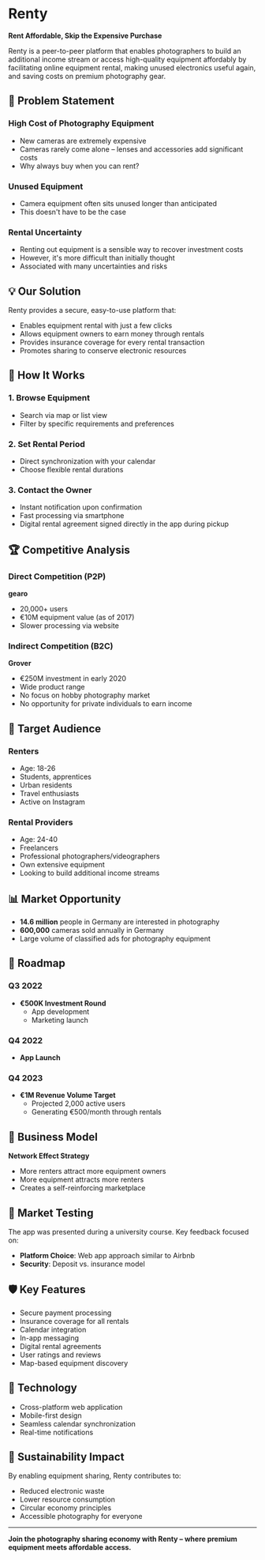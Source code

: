 # Renty

**Rent Affordable, Skip the Expensive Purchase**

Renty is a peer-to-peer platform that enables photographers to build an additional income stream or access high-quality equipment affordably by facilitating online equipment rental, making unused electronics useful again, and saving costs on premium photography gear.

## 🎯 Problem Statement

### High Cost of Photography Equipment
- New cameras are extremely expensive
- Cameras rarely come alone – lenses and accessories add significant costs
- Why always buy when you can rent?

### Unused Equipment
- Camera equipment often sits unused longer than anticipated
- This doesn't have to be the case

### Rental Uncertainty
- Renting out equipment is a sensible way to recover investment costs
- However, it's more difficult than initially thought
- Associated with many uncertainties and risks

## 💡 Our Solution

Renty provides a secure, easy-to-use platform that:

- Enables equipment rental with just a few clicks
- Allows equipment owners to earn money through rentals
- Provides insurance coverage for every rental transaction
- Promotes sharing to conserve electronic resources

## 🔄 How It Works

### 1. Browse Equipment
- Search via map or list view
- Filter by specific requirements and preferences

### 2. Set Rental Period
- Direct synchronization with your calendar
- Choose flexible rental durations

### 3. Contact the Owner
- Instant notification upon confirmation
- Fast processing via smartphone
- Digital rental agreement signed directly in the app during pickup

## 🏆 Competitive Analysis

### Direct Competition (P2P)
**gearo**
- 20,000+ users
- €10M equipment value (as of 2017)
- Slower processing via website

### Indirect Competition (B2C)
**Grover**
- €250M investment in early 2020
- Wide product range
- No focus on hobby photography market
- No opportunity for private individuals to earn income

## 🎯 Target Audience

### Renters
- Age: 18-26
- Students, apprentices
- Urban residents
- Travel enthusiasts
- Active on Instagram

### Rental Providers
- Age: 24-40
- Freelancers
- Professional photographers/videographers
- Own extensive equipment
- Looking to build additional income streams

## 📊 Market Opportunity

- **14.6 million** people in Germany are interested in photography
- **600,000** cameras sold annually in Germany
- Large volume of classified ads for photography equipment

## 🚀 Roadmap

### Q3 2022
- **€500K Investment Round**
  - App development
  - Marketing launch

### Q4 2022
- **App Launch**

### Q4 2023
- **€1M Revenue Volume Target**
  - Projected 2,000 active users
  - Generating €500/month through rentals

## 🔑 Business Model

**Network Effect Strategy**
- More renters attract more equipment owners
- More equipment attracts more renters
- Creates a self-reinforcing marketplace

## 📝 Market Testing

The app was presented during a university course. Key feedback focused on:
- **Platform Choice**: Web app approach similar to Airbnb
- **Security**: Deposit vs. insurance model

## 🛡️ Key Features

- Secure payment processing
- Insurance coverage for all rentals
- Calendar integration
- In-app messaging
- Digital rental agreements
- User ratings and reviews
- Map-based equipment discovery

## 📱 Technology

- Cross-platform web application
- Mobile-first design
- Seamless calendar synchronization
- Real-time notifications

## 🌱 Sustainability Impact

By enabling equipment sharing, Renty contributes to:
- Reduced electronic waste
- Lower resource consumption
- Circular economy principles
- Accessible photography for everyone

---

**Join the photography sharing economy with Renty – where premium equipment meets affordable access.**
